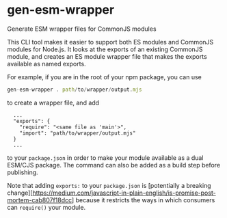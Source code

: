 # gen-esm-wrapper

Generate ESM wrapper files for CommonJS modules

This CLI tool makes it easier to support both ES modules and CommonJS modules
for Node.js. It looks at the exports of an existing CommonJS module, and creates
an ES module wrapper file that makes the exports available as named exports.

For example, if you are in the root of your npm package, you can use

```js
gen-esm-wrapper . path/to/wrapper/output.mjs
```

to create a wrapper file, and add

```
  ...
  "exports": {
    "require": "<same file as 'main'>",
    "import": "path/to/wrapper/output.mjs"
  }
  ...
```

to your `package.json` in order to make your module available as a dual
ESM/CJS package.
The command can also be added as a build step before publishing.

Note that adding `exports:` to your `package.json` is
[potentially a breaking change][https://medium.com/javascript-in-plain-english/is-promise-post-mortem-cab807f18dcc]
because it restricts the ways in which consumers can `require()` your module.
